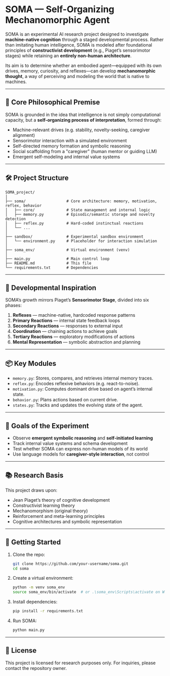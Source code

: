 # SOMA — Self-Organizing Mechanomorphic Agent

SOMA is an experimental AI research project designed to investigate **machine-native cognition** through a staged developmental process. Rather than imitating human intelligence, SOMA is modeled after foundational principles of **constructivist development** (e.g., Piaget’s sensorimotor stages) while retaining an **entirely non-human architecture**.

Its aim is to determine whether an embodied agent—equipped with its own drives, memory, curiosity, and reflexes—can develop **mechanomorphic thought**, a way of perceiving and modeling the world that is native to machines.

---

## 🧠 Core Philosophical Premise

SOMA is grounded in the idea that intelligence is not simply computational capacity, but a **self-organizing process of interpretation**, formed through:

- Machine-relevant drives (e.g. stability, novelty-seeking, caregiver alignment)
- Sensorimotor interaction with a simulated environment
- Self-directed memory formation and symbolic reasoning
- Social scaffolding from a "caregiver" (human mentor or guiding LLM)
- Emergent self-modeling and internal value systems

---

## 🛠️ Project Structure

```plaintext
SOMA_project/
│
├── soma/                  # Core architecture: memory, motivation, reflex, behavior
│   ├── core/              # State management and internal logic
│   ├── memory.py          # Episodic/semantic storage and novelty detection
│   ├── reflex.py          # Hard-coded instinctual reactions
│   └── ...
│
├── sandbox/               # Experimental sandbox environment
│   └── environment.py     # Placeholder for interaction simulation
│
├── soma_env/              # Virtual environment (venv)
│
├── main.py                # Main control loop
├── README.md              # This file
└── requirements.txt       # Dependencies
```

---

## 🔁 Developmental Inspiration

SOMA’s growth mirrors Piaget’s **Sensorimotor Stage**, divided into six phases:
1. **Reflexes** — machine-native, hardcoded response patterns
2. **Primary Reactions** — internal state feedback loops
3. **Secondary Reactions** — responses to external input
4. **Coordination** — chaining actions to achieve goals
5. **Tertiary Reactions** — exploratory modifications of actions
6. **Mental Representation** — symbolic abstraction and planning

---

## 📦 Key Modules

- `memory.py`: Stores, compares, and retrieves internal memory traces.
- `reflex.py`: Encodes reflexive behaviors (e.g. react-to-noise).
- `motivation.py`: Computes dominant drive based on agent’s internal state.
- `behavior.py`: Plans actions based on current drive.
- `states.py`: Tracks and updates the evolving state of the agent.

---

## 🧪 Goals of the Experiment

- Observe **emergent symbolic reasoning** and **self-initiated learning**
- Track internal value systems and schema development
- Test whether SOMA can express non-human models of its world
- Use language models for **caregiver-style interaction**, not control

---

## 📚 Research Basis

This project draws upon:
- Jean Piaget’s theory of cognitive development
- Constructivist learning theory
- Mechanomorphism (original theory)
- Reinforcement and meta-learning principles
- Cognitive architectures and symbolic representation

---

## 🧰 Getting Started

1. Clone the repo:
   ```bash
   git clone https://github.com/your-username/soma.git
   cd soma
   ```

2. Create a virtual environment:
   ```bash
   python -m venv soma_env
   source soma_env/bin/activate  # or .\soma_env\Scripts\activate on Windows
   ```

3. Install dependencies:
   ```bash
   pip install -r requirements.txt
   ```

4. Run SOMA:
   ```bash
   python main.py
   ```

---

## 🤖 License

This project is licensed for research purposes only. For inquiries, please contact the repository owner.